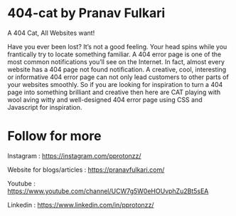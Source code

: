 # 404-cat by Pranav Fulkari
A 404 Cat, All Websites want!

Have you ever been lost? It’s not a good feeling. Your head spins while you frantically try to locate something familiar. A 404 error page is one of the most common notifications you’ll see on the Internet. In fact, almost every website has a 404 page not found notification. A creative, cool, interesting or informative 404 error page can not only lead customers to other parts of your websites smoothly. So if you are looking for inspiration to turn a 404 page into something brilliant and creative then here are CAT playing with wool aving witty and well-designed 404 error page using CSS and Javascript for inspiration.

# Follow for more

Instagram : https://instagram.com/pprotonzz/

Website for blogs/articles : https://pranavfulkari.com/

Youtube : https://www.youtube.com/channel/UCW7g5W0eHOUvphZu2Bt5sEA

Linkedin : https://www.linkedin.com/in/pprotonzz/
